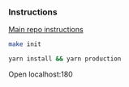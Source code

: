 ### Instructions

[Main repo instructions](https://github.com/jeremykenedy/laravel-auth#installation-instructions)

```bash
make init
```

```bash
yarn install && yarn production
```

Open localhost:180